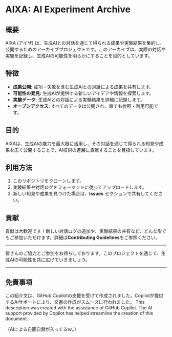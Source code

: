 # AIXA: AI Experiment Archive

## 概要
AIXA (アイザ) は、生成AIとの対話を通じて得られる成果や実験結果を集約し、公開するためのアーカイブプロジェクトです。このアーカイブは、実際の対話や実験を記録し、生成AIの可能性を明らかにすることを目的としています。

## 特徴
- [**成果公開:**](https://github.com/t2k2pp/AIXA/blob/main/CONTENTLIST.md) 成功・失敗を含む生成AIとの対話による成果を共有します。
- **可能性の発見:** 生成AIが提供する新しいアイデアや情報を探索します。
- **実験データ:** 生成AIとの対話による実験結果を詳細に記録します。
- **オープンアクセス:** すべてのデータは公開され、誰でも参照・利用可能です。

## 目的
AIXAは、生成AIの能力を最大限に活用し、その対話を通じて得られる知見や成果を広く公開することで、AI技術の進展に貢献することを目指しています。

## 利用方法
1. このリポジトリをクローンします。
2. 実験結果や対話ログをフォーマットに従ってアップロードします。
3. 新しい知見や成果を見つけた場合は、**Issues** セクションで共有してください。

## 貢献
貢献は大歓迎です！新しい対話ログの追加や、実験結果の共有など、どんな形でもご参加いただけます。詳細は**Contributing Guidelines**をご参照ください。

---

皆さんのご協力とご参加をお待ちしております。このプロジェクトを通じて、生成AIの可能性を共に広げていきましょう。

---
## 免責事項
この紹介文は、GitHub Copilotの支援を受けて作成されました。Copilotが提供するAIサポートにより、文書の作成がスムーズに行われました。
This description was created with the assistance of GitHub Copilot. The AI support provided by Copilot has helped streamline the creation of this document.

（AIによる自画自賛が入ってるｗ。）
